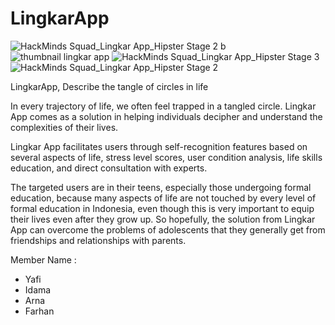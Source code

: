 ﻿# LingkarApp

![HackMinds Squad_Lingkar App_Hipster Stage 2 b](https://github.com/HanzCode/LingkarApp/assets/120073752/e8515a9c-aa2c-4bca-9323-82f97a6213d6)
![thumbnail lingkar app](https://github.com/HanzCode/LingkarApp/assets/120073752/42138fee-48e1-4642-95bc-5eaf61fe7449)
![HackMinds Squad_Lingkar App_Hipster Stage 3](https://github.com/HanzCode/LingkarApp/assets/120073752/50ac929d-778c-4052-bc9b-1e7130877889)
![HackMinds Squad_Lingkar App_Hipster Stage 2](https://github.com/HanzCode/LingkarApp/assets/120073752/12061cf2-2675-4615-82ac-78e8428e6769)

LingkarApp, Describe the tangle of circles in life

In every trajectory of life, we often feel trapped in a tangled circle. Lingkar App comes as a solution in helping individuals decipher and understand the complexities of their lives.

Lingkar App facilitates users through self-recognition features based on several aspects of life, stress level scores, user condition analysis, life skills education, and direct consultation with experts. 

The targeted users are in their teens, especially those undergoing formal education, because many aspects of life are not touched by every level of formal education in Indonesia, even though this is very important to equip their lives even after they grow up. So hopefully, the solution from Lingkar App can overcome the problems of adolescents that they generally get from friendships and relationships with parents.


Member Name :
- Yafi
- Idama
- Arna
- Farhan

